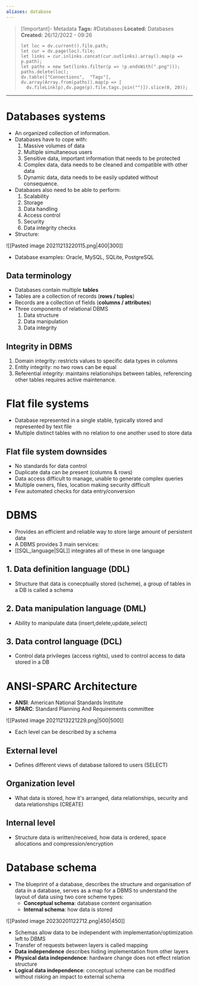 ```yaml
---
aliases: database
---
```

> [!important]- Metadata
> **Tags:** #Databases 
> **Located:** Databases
> **Created:** 26/12/2022 - 09:26
> ```dataviewjs
>let loc = dv.current().file.path;
>let cur = dv.page(loc).file;
>let links = cur.inlinks.concat(cur.outlinks).array().map(p => p.path);
>let paths = new Set(links.filter(p => !p.endsWith(".png")));
>paths.delete(loc);
>dv.table(["Connections",  "Tags"], dv.array(Array.from(paths)).map(p => [
>   dv.fileLink(p),dv.page(p).file.tags.join("")]).slice(0, 20));
> ```

___
# Databases systems
- An organized collection of information.
- Databases have to cope with:
  1. Massive volumes of data
  2. Multiple simultaneous users
  3. Sensitive data, important information that needs to be protected
  4. Complex data, data needs to be cleaned and compatible with other data
  5. Dynamic data, data needs to be easily updated without consequence.
- Databases also need to be able to perform:
  1. Scalability
  2. Storage
  3. Data handling
  4. Access control
  5. Security
  6. Data integrity checks
- Structure:

![[Pasted image 20211213220115.png|400|300]]

- Database examples: Oracle, MySQL, SQLite, PostgreSQL
## Data terminology
- Databases contain multiple **tables**
- Tables are a collection of  records (**rows / tuples**)
- Records are a collection of fields (**columns / attributes**) 
- Three components of relational DBMS
	1. Data structure
	2. Data manipulation
	3. Data integrity
## Integrity in DBMS
1. Domain integrity: restricts values to specific data types in columns
2. Entity integrity: no two rows can be equal
3. Referential integrity: maintains relationships between tables, referencing other tables requires active maintenance.
# Flat file systems
- Database represented in a single stable, typically stored and represented by text file
- Multiple distinct tables with no relation to one another used to store data 
## Flat file system downsides
- No standards for data control
- Duplicate data can be present (columns & rows)
- Data access difficult to manage, unable to generate complex queries
- Multiple owners, files, location making security difficult
- Few automated checks for data entry/conversion
# DBMS
- Provides an efficient and reliable way to store large amount of persistent data
- A DBMS provides 3 main services:
- [[SQL_language|SQL]] integrates all of these in one language
## 1. Data definition language (DDL)
- Structure that data is conecptually stored (scheme), a group of tables in a DB is called a schema
## 2. Data manipulation language (DML)
- Ability to manipulate data (insert,delete,update,select)
## 3. Data control language (DCL)
- Control data privileges (access rights), used to control access to data stored in a DB
# ANSI-SPARC Architecture
- **ANSI**: American National Standards Institute
- **SPARC**: Standard Planning And Requirements committee

![[Pasted image 20211213221229.png|500|500]]

- Each level can be described by a schema
## External level
- Defines different views of database tailored to users (SELECT)
## Organization level
- What data is stored, how it's arranged, data relationships, security and data relationships (CREATE)
## Internal level
- Structure data is written/received, how data is ordered, space allocations and compression/encryption
# Database schema
- The blueprint of a database, describes the structure and organisation of data in a database, serves as a map for a DBMS to understand the layout of data using two core scheme types:
	- **Conceptual schema**: database content organisation
	- **Internal schema**: how data is stored

![[Pasted image 20230201122712.png|450|450]]

- Schemas allow data to be independent with implementation/optimization left to DBMS
- Transfer of requests between layers is called mapping
- **Data independence** describes hiding implementation from other layers
- **Physical data independence**: hardware change does not effect relation structure
- **Logical data independence**: conceptual scheme can be modified without risking an impact to external  schema
